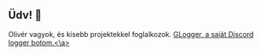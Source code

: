 ## Üdv! 👋
Olivér vagyok, és kisebb projektekkel foglalkozok.
<a href="https://github.com/gondaoliver/glogger">GLogger, a saját Discord logger botom.<\a>
<!--
**gondaoliver/gondaoliver** is a ✨ _special_ ✨ repository because its `README.md` (this file) appears on your GitHub profile.

Here are some ideas to get you started:

- 🔭 I’m currently working on ...
- 🌱 I’m currently learning ...
- 👯 I’m looking to collaborate on ...
- 🤔 I’m looking for help with ...
- 💬 Ask me about ...
- 📫 How to reach me: ...
- 😄 Pronouns: ...
- ⚡ Fun fact: ...
-->

